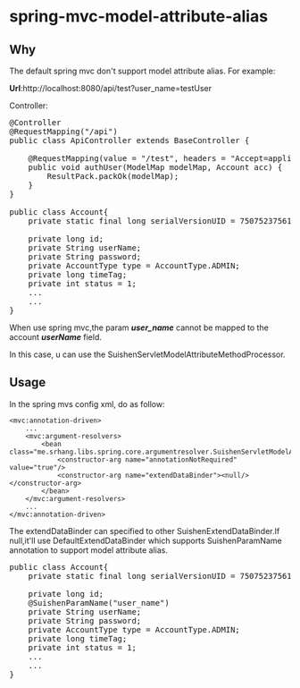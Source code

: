 # spring-mvc-model-attribute-alias

## Why

The default spring mvc don't support model attribute alias. For example:

**Url**:http://localhost:8080/api/test?user_name=testUser

Controller:

<pre>
@Controller
@RequestMapping("/api")
public class ApiController extends BaseController {

    @RequestMapping(value = "/test", headers = "Accept=application/json")
    public void authUser(ModelMap modelMap, Account acc) {
        ResultPack.packOk(modelMap);
    }
}

public class Account{
    private static final long serialVersionUID = 750752375611621980L;

    private long id;
    private String userName;
    private String password;
    private AccountType type = AccountType.ADMIN;
    private long timeTag;
    private int status = 1;
    ...
    ...
}
</pre>

When use spring mvc,the param ***user_name*** cannot be mapped to the account ***userName*** field.

In this case, u can use the SuishenServletModelAttributeMethodProcessor.


## Usage

In the spring mvs config xml, do as follow:

    <mvc:annotation-driven>
        ...
        <mvc:argument-resolvers>
            <bean class="me.srhang.libs.spring.core.argumentresolver.SuishenServletModelAttributeMethodProcessor">
                <constructor-arg name="annotationNotRequired" value="true"/>
                <constructor-arg name="extendDataBinder"><null/></constructor-arg>
            </bean>
        </mvc:argument-resolvers>
        ...
    </mvc:annotation-driven>


The extendDataBinder can specified to other SuishenExtendDataBinder.If null,it'll use DefaultExtendDataBinder which supports SuishenParamName annotation to support model attribute alias.

<pre>
public class Account{
    private static final long serialVersionUID = 750752375611621980L;

    private long id;
    @SuishenParamName("user_name")
    private String userName;
    private String password;
    private AccountType type = AccountType.ADMIN;
    private long timeTag;
    private int status = 1;
    ...
    ...
}
</pre>